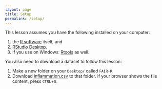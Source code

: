```yaml
---
layout: page
title: Setup
permalink: /setup/
---
```


This lesson assumes you have the following installed on your computer:

1. the [R software](https://cloud.r-project.org/) itself, and
1. [RStudio Desktop](https://www.rstudio.com/products/rstudio/download/).
1. If you use on Windows: [Rtools](https://cloud.r-project.org/bin/windows/Rtools/) as well.

You also need to download a dataset to follow this lesson:

1. Make a new folder on your `Desktop/` called `FAIR-R`.
1. Download [inflammation.csv](https://raw.githubusercontent.com/TIBHannover/FAIR-R/gh-pages/_episodes_rmd/inflammation.csv) to that folder. If your browser shows the file content, press `CTRL`+`S`.
